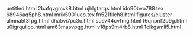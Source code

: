 untitled.html
2bafqvgmvk8.html
ujhlgtarqs.html
idn90bvo788.tex
68946aq5ph8.html
mrik5901uco.tex
fn521filch8.html
figures/cluster
ulmna5t3fpg.html
dha5vi7pc3o.html
sue744cvfmg.html
t6qnpnf2b9g.html
u0igrquiico.html
am63masvpgg.html
v18ps9m4rb8.html
1cikgsmli5.html